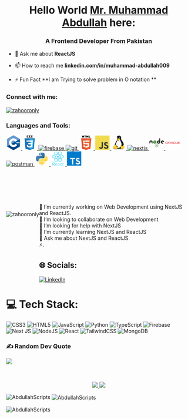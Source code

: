 <h1 align="center">Hello World <a href="github.com/AbdullahScript">Mr. Muhammad Abdullah</a> here:</h1>
<h3 align="center">A Frontend Developer From Pakistan </h3>


- 💬 Ask me about **ReactJS**

- 📫 How to reach me **linkedin.com/in/muhammad-abdullah009**

- ⚡ Fun Fact **I am Trying to solve problem in O notation **

<h3 align="left">Connect with me:</h3>
<p align="left">
    <a href="https://linkedin.com/in/muhammad-abdullah009" target="blank"><img align="center"
            src="https://raw.githubusercontent.com/rahuldkjain/github-profile-readme-generator/master/src/images/icons/Social/linked-in-alt.svg"
            alt="zahooronly" height="30" width="40" /></a>
   
</p>

<h3 align="left">Languages and Tools:</h3>
<p align="left" style="margin-bottom: 100px;"><a href="https://www.w3schools.com/cpp/" target="_blank" rel="noreferrer">
        <img src="https://raw.githubusercontent.com/devicons/devicon/master/icons/cplusplus/cplusplus-original.svg"
            alt="cplusplus" width="40" height="40" /> </a> <a href="https://www.w3schools.com/css/" target="_blank"
        rel="noreferrer"> <img
            src="https://raw.githubusercontent.com/devicons/devicon/master/icons/css3/css3-original-wordmark.svg"
            alt="css3" width="40" height="40" /> </a> <a href="https://firebase.google.com/" target="_blank"
        rel="noreferrer"> <img src="https://www.vectorlogo.zone/logos/firebase/firebase-icon.svg" alt="firebase"
            width="40" height="40" />
    </a> <a href="https://git-scm.com/" target="_blank" rel="noreferrer"> <img
            src="https://www.vectorlogo.zone/logos/git-scm/git-scm-icon.svg" alt="git" width="40" height="40" /> </a> <a
        href="https://www.w3.org/html/" target="_blank" rel="noreferrer"> <img
            src="https://raw.githubusercontent.com/devicons/devicon/master/icons/html5/html5-original-wordmark.svg"
            alt="html5" width="40" height="40" /> </a> <a href="https://developer.mozilla.org/en-US/docs/Web/JavaScript"
        target="_blank" rel="noreferrer"> <img
            src="https://raw.githubusercontent.com/devicons/devicon/master/icons/javascript/javascript-original.svg"
            alt="javascript" width="40" height="40" /> </a> <a href="https://www.linux.org/" target="_blank"
        rel="noreferrer"> <img
            src="https://raw.githubusercontent.com/devicons/devicon/master/icons/linux/linux-original.svg" alt="linux"
            width="40" height="40" /> </a> <a href="https://nextjs.org/" target="_blank" rel="noreferrer">
        <img src="https://cdn.worldvectorlogo.com/logos/nextjs-2.svg" alt="nextjs" width="40" height="40" /> </a> <a
        href="https://nodejs.org" target="_blank" rel="noreferrer"> <img
            src="https://raw.githubusercontent.com/devicons/devicon/master/icons/nodejs/nodejs-original-wordmark.svg"
            alt="nodejs" width="40" height="40" /> </a> <a href="https://www.oracle.com/" target="_blank"
        rel="noreferrer"> <img
            src="https://raw.githubusercontent.com/devicons/devicon/master/icons/oracle/oracle-original.svg"
            alt="oracle" width="40" height="40" /> </a> <a href="https://postman.com" target="_blank" rel="noreferrer">
        <img src="https://www.vectorlogo.zone/logos/getpostman/getpostman-icon.svg" alt="postman" width="40"
            height="40" /> </a> <a href="https://www.python.org" target="_blank" rel="noreferrer"> <img
            src="https://raw.githubusercontent.com/devicons/devicon/master/icons/python/python-original.svg"
            alt="python" width="40" height="40" /> </a> <a href="https://reactjs.org/" target="_blank" rel="noreferrer">
        <img src="https://raw.githubusercontent.com/devicons/devicon/master/icons/react/react-original-wordmark.svg"
            alt="react" width="40" height="40" /> </a> <a href="https://www.typescriptlang.org/" target="_blank"
        rel="noreferrer"> <img
            src="https://raw.githubusercontent.com/devicons/devicon/master/icons/typescript/typescript-original.svg"
            alt="typescript" width="40" height="40" /> </a></p>

<p><img align="left"
        src="https://github-readme-stats.vercel.app/api/top-langs?username=AbdullahScripts&show_icons=true&locale=en&layout=compact"
        alt="zahooronly" height="200" style="margin-top: 20px;" /></p>

<!-- <p>&nbsp;<img align="center"
        src="https://github-readme-stats.vercel.app/api?username=zahooronly&show_icons=true&locale=en" alt="zahooronly"
        he /></p>

<p><img align="center" src="https://github-readme-streak-stats.herokuapp.com/?user=zahooronly&" alt="zahooronly" /></p> -->
🔭 I’m currently working on Web Development using NextJS and ReactJS.<br>👯 I’m looking to collaborate on Web Development<br>🤝 I’m looking for help with NextJS <br>🌱 I’m currently learning NextJS and ReactJS<br>💬 Ask me about NextJS and ReactJS<br>⚡.


## 🌐 Socials:
[![LinkedIn](https://img.shields.io/badge/LinkedIn-%230077B5.svg?logo=linkedin&logoColor=white)](https://linkedin.com/in/muhammad-abdullah009) 

# 💻 Tech Stack:
![CSS3](https://img.shields.io/badge/css3-%231572B6.svg?style=for-the-badge&logo=css3&logoColor=white) ![HTML5](https://img.shields.io/badge/html5-%23E34F26.svg?style=for-the-badge&logo=html5&logoColor=white) ![JavaScript](https://img.shields.io/badge/javascript-%23323330.svg?style=for-the-badge&logo=javascript&logoColor=%23F7DF1E) ![Python](https://img.shields.io/badge/python-3670A0?style=for-the-badge&logo=python&logoColor=ffdd54) ![TypeScript](https://img.shields.io/badge/typescript-%23007ACC.svg?style=for-the-badge&logo=typescript&logoColor=white) ![Firebase](https://img.shields.io/badge/firebase-%23039BE5.svg?style=for-the-badge&logo=firebase)![Next JS](https://img.shields.io/badge/Next-black?style=for-the-badge&logo=next.js&logoColor=white) ![NodeJS](https://img.shields.io/badge/node.js-6DA55F?style=for-the-badge&logo=node.js&logoColor=white) ![React](https://img.shields.io/badge/react-%2320232a.svg?style=for-the-badge&logo=react&logoColor=%2361DAFB) ![TailwindCSS](https://img.shields.io/badge/tailwindcss-%2338B2AC.svg?style=for-the-badge&logo=tailwind-css&logoColor=white) ![MongoDB](https://img.shields.io/badge/MongoDB-%234ea94b.svg?style=for-the-badge&logo=mongodb&logoColor=white)


### ✍️ Random Dev Quote
![](https://quotes-github-readme.vercel.app/api?type=horizontal&theme=dark)

<br />
<p align="center">
<a href="https://github.com/AbdullahScripts">
  <img height="180em" src="https://github-readme-stats-git-masterrstaa-rickstaa.vercel.app/api?username=AbdullahScripts&show_icons=true&theme=algolia&include_all_commits=true&count_private=true"/>
  <img height="180em" src="https://github-readme-stats-eight-theta.vercel.app/api/top-langs/?username=AbdullahScripts&layout=compact&langs_count=8&theme=algolia"/>
</a>
 
</p>
<p><img align="left" src="https://github-readme-stats.vercel.app/api/top-langs?username=AbdullahScripts&show_icons=true&locale=en&layout=compact" alt="AbdullahScripts" /></p>

<p>&nbsp;<img align="center" src="https://github-readme-stats.vercel.app/api?username=AbdullahScripts&show_icons=true&locale=en" alt="AbdullahScripts" /></p>

<p><img align="center" src="https://github-readme-streak-stats.herokuapp.com/?user=AbdullahScripts&" alt="AbdullahScripts" /></p>

